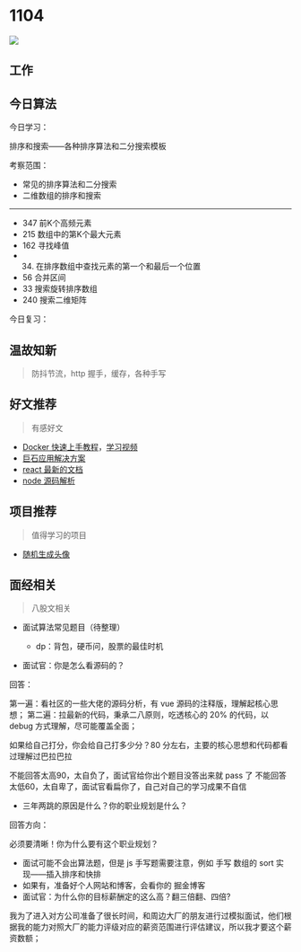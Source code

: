 
# 1104

![](http://h2.ioliu.cn/bing/MackenzieRiver_ZH-CN0214805768_1920x1080.jpg)

## 工作



## 今日算法

今日学习：

排序和搜索——各种排序算法和二分搜索模板

考察范围：

- 常见的排序算法和二分搜索
- 二维数组的排序和搜索

----

- 347 前K个高频元素
- 215 数组中的第K个最大元素
- 162 寻找峰值
- 34. 在排序数组中查找元素的第一个和最后一个位置
- 56 合并区间
- 33 搜索旋转排序数组
- 240 搜索二维矩阵


今日复习：


## 温故知新
> 防抖节流，http 握手，缓存，各种手写


## 好文推荐
> 有感好文

- [Docker 快速上手教程](https://docker.easydoc.net/doc/81170005/cCewZWoN/lTKfePfP)，[学习视频](https://www.bilibili.com/video/BV11L411g7U1?p=1)
- [巨石应用解决方案](https://github.com/xiaoxiaojx/blog/issues/20)
- [react 最新的文档](https://beta.reactjs.org/) 
- [node 源码解析](https://github.com/xiaoxiaojx/blog/issues)

## 项目推荐
> 值得学习的项目

- [随机生成头像](https://github.com/Codennnn/vue-color-avatar)




## 面经相关
> 八股文相关

- 面试算法常见题目（待整理）
  - dp：背包，硬币问，股票的最佳时机

- 面试官：你是怎么看源码的？

回答：

第一遍：看社区的一些大佬的源码分析，有 vue 源码的注释版，理解起核心思想；
第二遍：拉最新的代码，秉承二八原则，吃透核心的 20% 的代码，以 debug 方式理解，尽可能覆盖全面；

如果给自己打分，你会给自己打多少分？80 分左右，主要的核心思想和代码都看过理解过巴拉巴拉

不能回答太高90，太自负了，面试官给你出个题目没答出来就 pass 了
不能回答太低60，太自卑了，面试官看扁你了，自己对自己的学习成果不自信

- 三年两跳的原因是什么？你的职业规划是什么？

回答方向：

必须要清晰！你为什么要有这个职业规划？

- 面试可能不会出算法题，但是 js 手写题需要注意，例如 手写 数组的 sort 实现——插入排序和快排
- 如果有，准备好个人网站和博客，会看你的 掘金博客
- 面试官：为什么你的目标薪酬定的这么高？翻三倍翻、四倍?

我为了进入对方公司准备了很长时间，和周边大厂的朋友进行过模拟面试，他们根据我的能力对照大厂的能力评级对应的薪资范围进行评估建议，所以我才要这个薪资数额；
